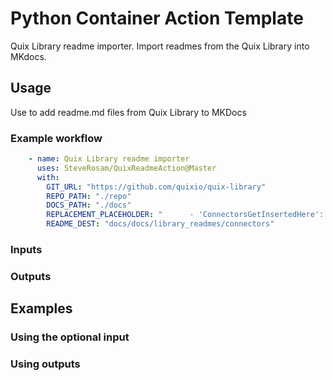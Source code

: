# Python Container Action Template

Quix Library readme importer.
Import readmes from the Quix Library into MKdocs.

## Usage

Use to add readme.md files from Quix Library to MKDocs

### Example workflow

```yaml
    - name: Quix Library readme importer
      uses: SteveRosam/QuixReadmeAction@Master
      with:
        GIT_URL: "https://github.com/quixio/quix-library"
        REPO_PATH: "./repo"
        DOCS_PATH: "./docs"
        REPLACEMENT_PLACEHOLDER: "      - 'ConnectorsGetInsertedHere': ''"
        README_DEST: "docs/docs/library_readmes/connectors"
```

### Inputs


### Outputs

## Examples

### Using the optional input

### Using outputs
